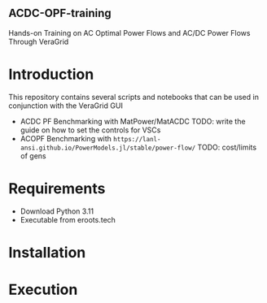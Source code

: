 ## ACDC-OPF-training
Hands-on Training on AC Optimal Power Flows and AC/DC Power Flows Through VeraGrid



# Introduction
This repository contains several scripts and notebooks that can be used in conjunction with the VeraGrid GUI

- ACDC PF Benchmarking with MatPower/MatACDC TODO: write the guide on how to set the controls for VSCs
- ACOPF Benchmarking with `https://lanl-ansi.github.io/PowerModels.jl/stable/power-flow/` TODO: cost/limits of gens

# Requirements
- Download Python 3.11
- Executable from eroots.tech

# Installation


# Execution
